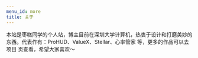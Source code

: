 ```yaml
---
menu_id: more
title: 关于
---
```

本站是枣糕同学的个人站，博主目前在深圳大学计算机，热衷于设计和打磨美妙的东西。代表作有：ProHUD、ValueX、Stellar、心率管家 等，更多的作品可以去 项目 页查看，希望大家喜欢～